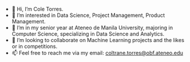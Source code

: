 - 👋 Hi, I’m Cole Torres.
- 👀 I’m interested in Data Science, Project Management, Product Management.
- 🌱 I’m in my senior year at Ateneo de Manila University, majoring in Computer Science, specializing in Data Science and Analytics.
- 💞️ I’m looking to collaborate on Machine Learning projects and the likes or in competitions.
- 📫 Feel free to reach me via my email: coltrane.torres@obf.ateneo.edu
